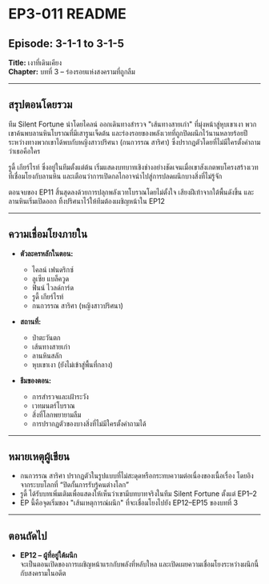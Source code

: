 # EP3-011 README

## Episode: 3-1-1 to 3-1-5  
**Title:** เงาที่เดินเคียง  
**Chapter:** บทที่ 3 – ร่องรอยแห่งสงครามที่ถูกลืม  

---

## สรุปตอนโดยรวม

ทีม Silent Fortune นำโดยไคลน์ ออกเดินทางสำรวจ "เส้นทางสายเก่า" ที่มุ่งหน้าสู่หุบเขาเงา พวกเขาค้นพบลานหินโบราณที่มีเสารูนเจ็ดต้น และร่องรอยของพลังเวทที่ถูกปิดผนึกไว้นานหลายร้อยปี ระหว่างทางพวกเขาได้พบกับหญิงสาวปริศนา (กนกวรรณ สาริศา) ซึ่งปรากฏตัวโดยที่ไม่มีใครตั้งคำถามว่าเธอคือใคร

รูดี้ เกียร์ไรท์ ซึ่งอยู่ในทีมตั้งแต่ต้น เริ่มแสดงบทบาทเชิงช่างอย่างชัดเจนเมื่อเขาสังเกตพบโครงสร้างเวทที่เชื่อมโยงกับลานหิน และเตือนว่าการเปิดกลไกอาจนำไปสู่การปลดผนึกบางสิ่งที่ไม่รู้จัก

ตอนจบของ EP11 สิ้นสุดลงด้วยการปลุกพลังเวทโบราณโดยไม่ตั้งใจ เสียงฝีเท้าจากใต้พื้นดังขึ้น และลานหินเริ่มเปิดออก ทิ้งปริศนาไว้ให้ทีมต้องเผชิญหน้าใน EP12

---

## ความเชื่อมโยงภายใน

- **ตัวละครหลักในตอน:**  
  - ไคลน์ เฟนดริกซ์  
  - ลูเซีย แบล็ควูด  
  - ฟินน์ ไวลด์การ์ด  
  - รูดี้ เกียร์ไรท์  
  - กนกวรรณ สาริศา (หญิงสาวปริศนา)

- **สถานที่:**  
  - ป่าตะวันตก  
  - เส้นทางสายเก่า  
  - ลานหินสลัก  
  - หุบเขาเงา (ยังไม่เข้าสู่พื้นที่กลาง)

- **ธีมของตอน:**  
  - การสำรวจและเฝ้าระวัง  
  - เวทมนตร์โบราณ  
  - สิ่งที่โลกพยายามลืม  
  - การปรากฏตัวของบางสิ่งที่ไม่มีใครตั้งคำถามได้

---

## หมายเหตุผู้เขียน

- กนกวรรณ สาริศา ปรากฏตัวในรูปแบบที่ไม่สะดุดหรือกระทบความต่อเนื่องของเนื้อเรื่อง โดยอิงจากระบบโลกที่ “ปิดกั้นการรับรู้คนต่างโลก”
- รูดี้ ได้รับบทเพิ่มเติมเพื่อแสดงให้เห็นว่าเขามีบทบาทจริงในทีม Silent Fortune ตั้งแต่ EP1–2
- EP นี้คือจุดเริ่มของ "เส้นเหตุการณ์ผนึก" ที่จะเชื่อมโยงไปยัง EP12–EP15 ของบทที่ 3

---

## ตอนถัดไป

- **EP12 – ผู้ที่อยู่ใต้ผนึก**  
จะเป็นตอนเปิดของการเผชิญหน้าแรกกับพลังที่หลับใหล และเปิดเผยความเชื่อมโยงระหว่างผนึกนี้กับสงครามในอดีต